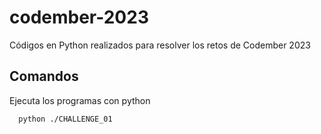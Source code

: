 # codember-2023
Códigos en Python realizados para resolver los retos de Codember 2023

## Comandos

Ejecuta los programas con python

```bash
  python ./CHALLENGE_01
```